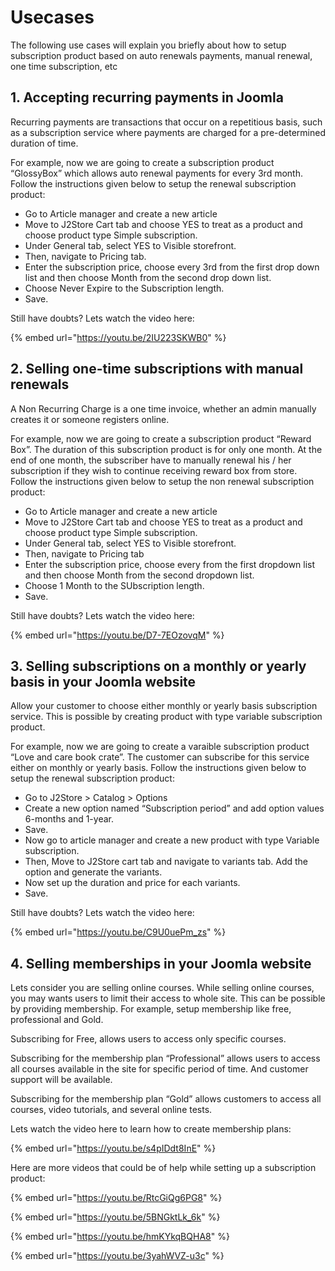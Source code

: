 # Usecases

The following use cases will explain you briefly about how to setup subscription product based on auto renewals payments, manual renewal, one time subscription, etc

## 1. Accepting recurring payments in Joomla <a href="#1-accepting-recurring-payments-in-joomla" id="1-accepting-recurring-payments-in-joomla"></a>

Recurring payments are transactions that occur on a repetitious basis, such as a subscription service where payments are charged for a pre-determined duration of time.

For example, now we are going to create a subscription product “GlossyBox” which allows auto renewal payments for every 3rd month. Follow the instructions given below to setup the renewal subscription product:

* Go to Article manager and create a new article
* Move to J2Store Cart tab and choose YES to treat as a product and choose product type Simple subscription.
* Under General tab, select YES to Visible storefront.
* Then, navigate to Pricing tab.
* Enter the subscription price, choose every 3rd from the first drop down list and then choose Month from the second drop down list.
* Choose Never Expire to the Subscription length.
* Save.

Still have doubts? Lets watch the video here:

{% embed url="https://youtu.be/2IU223SKWB0" %}



## 2. Selling one-time subscriptions with manual renewals <a href="#2-selling-one-time-subscriptions-with-manual-renewals" id="2-selling-one-time-subscriptions-with-manual-renewals"></a>

A Non Recurring Charge is a one time invoice, whether an admin manually creates it or someone registers online.

For example, now we are going to create a subscription product “Reward Box”. The duration of this subscription product is for only one month. At the end of one month, the subscriber have to manually renewal his / her subscription if they wish to continue receiving reward box from store. Follow the instructions given below to setup the non renewal subscription product:

* Go to Article manager and create a new article
* Move to J2Store Cart tab and choose YES to treat as a product and choose product type Simple subscription.
* Under General tab, select YES to Visible storefront.
* Then, navigate to Pricing tab
* Enter the subscription price, choose every from the first dropdown list and then choose Month from the second dropdown list.
* Choose 1 Month to the SUbscription length.
* Save.

Still have doubts? Lets watch the video here:

{% embed url="https://youtu.be/D7-7EOzovqM" %}



## 3. Selling subscriptions on a monthly or yearly basis in your Joomla website <a href="#3-selling-subscriptions-on-a-monthly-or-yearly-basis-in-your-joomla-website" id="3-selling-subscriptions-on-a-monthly-or-yearly-basis-in-your-joomla-website"></a>

Allow your customer to choose either monthly or yearly basis subscription service. This is possible by creating product with type variable subscription product.

For example, now we are going to create a varaible subscription product “Love and care book crate”. The customer can subscribe for this service either on monthly or yearly basis. Follow the instructions given below to setup the renewal subscription product:

* Go to J2Store > Catalog > Options
* Create a new option named “Subscription period” and add option values 6-months and 1-year.
* Save.
* Now go to article manager and create a new product with type Variable subscription.
* Then, Move to J2Store cart tab and navigate to variants tab. Add the option and generate the variants.
* Now set up the duration and price for each variants.
* Save.

Still have doubts? Lets watch the video here:

{% embed url="https://youtu.be/C9U0uePm_zs" %}



## 4. Selling memberships in your Joomla website <a href="#4-selling-memberships-in-your-joomla-website" id="4-selling-memberships-in-your-joomla-website"></a>

Lets consider you are selling online courses. While selling online courses, you may wants users to limit their access to whole site. This can be possible by providing membership. For example, setup membership like free, professional and Gold.

Subscribing for Free, allows users to access only specific courses.

Subscribing for the membership plan “Professional” allows users to access all courses available in the site for specific period of time. And customer support will be available.

Subscribing for the membership plan “Gold” allows customers to access all courses, video tutorials, and several online tests.

Lets watch the video here to learn how to create membership plans:

{% embed url="https://youtu.be/s4pIDdt8InE" %}



&#x20;Here are more videos that could be of help while setting up a subscription product:

{% embed url="https://youtu.be/RtcGiQg6PG8" %}

{% embed url="https://youtu.be/5BNGktLk_6k" %}



{% embed url="https://youtu.be/hmKYkqBQHA8" %}

{% embed url="https://youtu.be/3yahWVZ-u3c" %}



